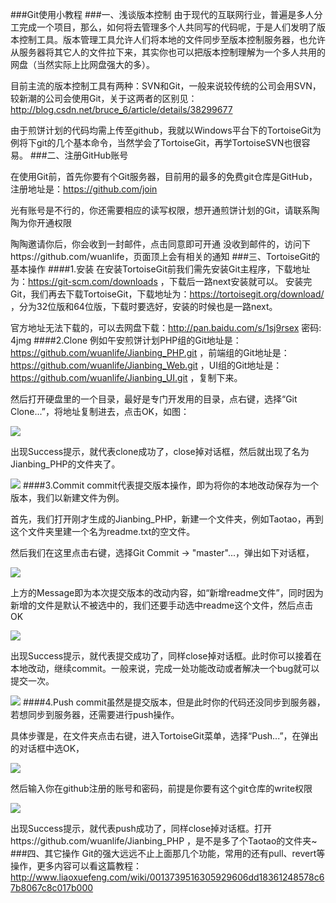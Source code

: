 ###Git使用小教程
###一、浅谈版本控制
由于现代的互联网行业，普遍是多人分工完成一个项目，那么，如何将去管理多个人共同写的代码呢，于是人们发明了版本控制工具。版本管理工具允许人们将本地的文件同步至版本控制服务器，也允许从服务器将其它人的文件拉下来，其实你也可以把版本控制理解为一个多人共用的网盘（当然实际上比网盘强大的多）。

目前主流的版本控制工具有两种：SVN和Git，一般来说较传统的公司会用SVN，较新潮的公司会使用Git，关于这两者的区别见：http://blog.csdn.net/bruce_6/article/details/38299677

由于煎饼计划的代码均需上传至github，我就以Windows平台下的TortoiseGit为例将下git的几个基本命令，当然学会了TortoiseGit，再学TortoiseSVN也很容易。
###二、注册GitHub账号

在使用Git前，首先你要有个Git服务器，目前用的最多的免费git仓库是GitHub，注册地址是：https://github.com/join

光有账号是不行的，你还需要相应的读写权限，想开通煎饼计划的Git，请联系陶陶为你开通权限

陶陶邀请你后，你会收到一封邮件，点击同意即可开通
没收到邮件的，访问下https://github.com/wuanlife，页面顶上会有相关的通知
###三、TortoiseGit的基本操作
####1.安装
在安装TortoiseGit前我们需先安装Git主程序，下载地址为：https://git-scm.com/downloads ，下载后一路next安装就可以。
安装完Git，我们再去下载TortoiseGit，下载地址为：https://tortoisegit.org/download/ ，分为32位版和64位版，下载时要选好，安装的时候也是一路next。

官方地址无法下载的，可以去网盘下载：http://pan.baidu.com/s/1sj9rsex 密码: 4jmg
####2.Clone
例如午安煎饼计划PHP组的Git地址是：https://github.com/wuanlife/Jianbing_PHP.git ，前端组的Git地址是：https://github.com/wuanlife/Jianbing_Web.git ，UI组的Git地址是：https://github.com/wuanlife/Jianbing_UI.git ，复制下来。

然后打开硬盘里的一个目录，最好是专门开发用的目录，点右键，选择“Git Clone...”，将地址复制进去，点击OK，如图：

![](https://raw.githubusercontent.com/wuanlife/Jianbing_Wiki/master/image/git_1.png)

出现Success提示，就代表clone成功了，close掉对话框，然后就出现了名为Jianbing_PHP的文件夹了。

![](https://raw.githubusercontent.com/wuanlife/Jianbing_Wiki/master/image/git_2.png)
####3.Commit
commit代表提交版本操作，即为将你的本地改动保存为一个版本，我们以新建文件为例。

首先，我们打开刚才生成的Jianbing_PHP，新建一个文件夹，例如Taotao，再到这个文件夹里建一个名为readme.txt的空文件。

然后我们在这里点击右键，选择Git Commit -> "master"...，弹出如下对话框，

![](https://raw.githubusercontent.com/wuanlife/Jianbing_Wiki/master/image/git_3.png)

上方的Message即为本次提交版本的改动内容，如“新增readme文件”，同时因为新增的文件是默认不被选中的，我们还要手动选中readme这个文件，然后点击OK

![](https://raw.githubusercontent.com/wuanlife/Jianbing_Wiki/master/image/git_4.png)

出现Success提示，就代表提交成功了，同样close掉对话框。此时你可以接着在本地改动，继续commit。一般来说，完成一处功能改动或者解决一个bug就可以提交一次。

![](https://raw.githubusercontent.com/wuanlife/Jianbing_Wiki/master/image/git_5.png)
####4.Push
commit虽然是提交版本，但是此时你的代码还没同步到服务器，若想同步到服务器，还需要进行push操作。

具体步骤是，在文件夹点击右键，进入TortoiseGit菜单，选择“Push...”，在弹出的对话框中选OK，

![](https://raw.githubusercontent.com/wuanlife/Jianbing_Wiki/master/image/git_6.png)

然后输入你在github注册的账号和密码，前提是你要有这个git仓库的write权限

![](https://raw.githubusercontent.com/wuanlife/Jianbing_Wiki/master/image/git_7.png)

出现Success提示，就代表push成功了，同样close掉对话框。打开https://github.com/wuanlife/Jianbing_PHP ，是不是多了个Taotao的文件夹~
###四、其它操作
Git的强大远远不止上面那几个功能，常用的还有pull、revert等操作，更多内容可以看这篇教程：http://www.liaoxuefeng.com/wiki/0013739516305929606dd18361248578c67b8067c8c017b000
